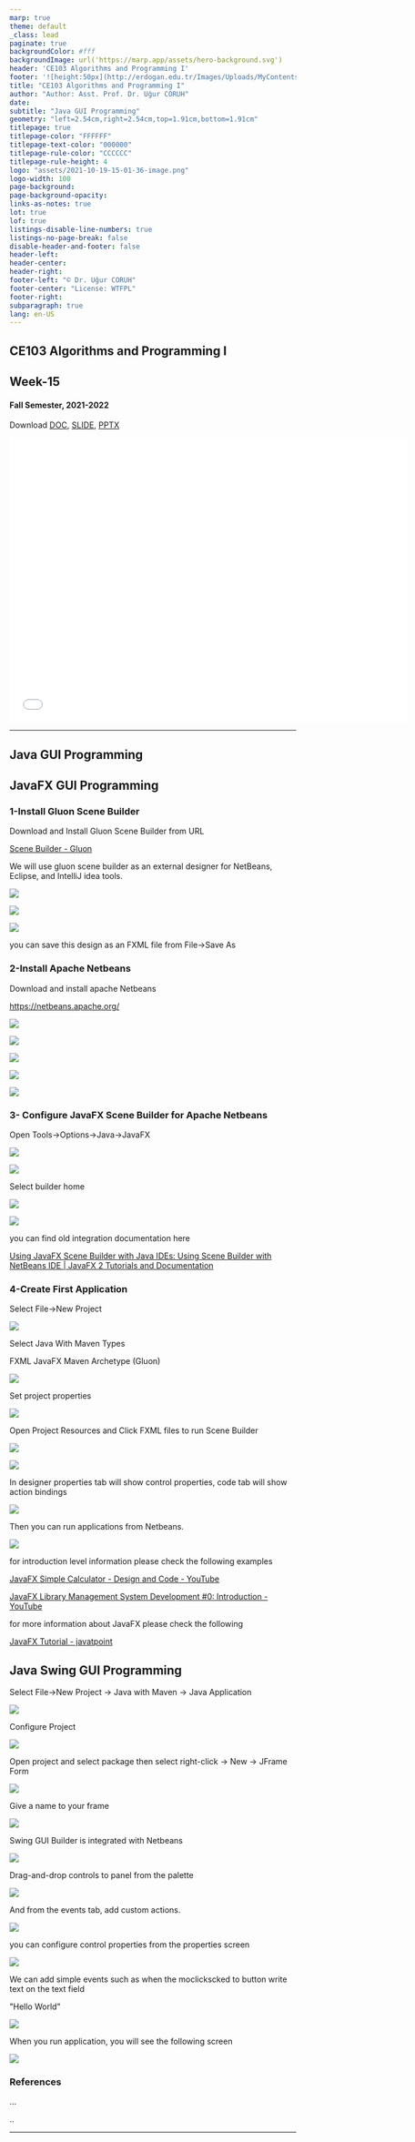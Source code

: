 ```yaml
---
marp: true
theme: default
_class: lead
paginate: true
backgroundColor: #fff
backgroundImage: url('https://marp.app/assets/hero-background.svg')
header: 'CE103 Algorithms and Programming I'
footer: '![height:50px](http://erdogan.edu.tr/Images/Uploads/MyContents/L_379-20170718142719217230.jpg) RTEU CE103 Week-15'
title: "CE103 Algorithms and Programming I"
author: "Author: Asst. Prof. Dr. Uğur CORUH"
date:
subtitle: "Java GUI Programming"
geometry: "left=2.54cm,right=2.54cm,top=1.91cm,bottom=1.91cm"
titlepage: true
titlepage-color: "FFFFFF"
titlepage-text-color: "000000"
titlepage-rule-color: "CCCCCC"
titlepage-rule-height: 4
logo: "assets/2021-10-19-15-01-36-image.png"
logo-width: 100 
page-background:
page-background-opacity:
links-as-notes: true
lot: true
lof: true
listings-disable-line-numbers: true
listings-no-page-break: false
disable-header-and-footer: false
header-left:
header-center:
header-right:
footer-left: "© Dr. Uğur CORUH"
footer-center: "License: WTFPL"
footer-right:
subparagraph: true
lang: en-US 
---
```


<!-- _backgroundColor: aquq -->

<!-- _color: orange -->

<!-- paginate: false -->

## CE103 Algorithms and Programming I

## Week-15

#### Fall Semester, 2021-2022

Download [DOC](ce103-week-15-java-gui.md_doc.pdf), [SLIDE](ce103-week-15-java-gui.md_slide.pdf), [PPTX](ce103-week-15-java-gui.md_slide.pptx)

<iframe width=700, height=500 frameBorder=0 src="../ce103-week-15-java-gui.md_slide.html"></iframe>

---

<!-- paginate: true -->

## Java GUI Programming

## JavaFX GUI Programming

### 1-Install Gluon Scene Builder

Download and Install Gluon Scene Builder from URL

[Scene Builder - Gluon](https://gluonhq.com/products/scene-builder/)

We will use gluon scene builder as an external designer for NetBeans, Eclipse, and IntelliJ idea tools.

![](assets/2022-01-11-01-01-20-image.png)

![](assets/2022-01-11-01-05-05-image.png)

![](assets/2022-01-11-01-05-35-image.png)

you can save this design as an FXML file from File->Save As

### 2-Install Apache Netbeans

Download and install apache Netbeans

https://netbeans.apache.org/

![](assets/2022-01-11-00-53-55-image.png)



![](assets/2022-01-11-01-19-20-image.png)

![](assets/2022-01-11-01-20-27-image.png)

![](assets/2022-01-11-01-20-44-image.png)

![](assets/2022-01-11-01-21-41-image.png)

### 3- Configure JavaFX Scene Builder for Apache Netbeans

Open Tools->Options->Java->JavaFX

![](assets/2022-01-11-01-32-07-image.png)

![](assets/2022-01-11-01-32-45-image.png)

Select builder home

![](assets/2022-01-11-01-35-48-image.png)



![](assets/2022-01-11-01-35-24-image.png)

you can find old integration documentation here

[Using JavaFX Scene Builder with Java IDEs: Using Scene Builder with NetBeans IDE | JavaFX 2 Tutorials and Documentation](https://docs.oracle.com/javafx/scenebuilder/1/use_java_ides/sb-with-nb.htm) 

### 4-Create First Application

Select File->New Project

![](assets/2022-01-11-01-36-58-image.png)

Select Java With Maven Types

FXML JavaFX Maven Archetype (Gluon)

![](assets/2022-01-11-01-37-56-image.png)

Set project properties

![](assets/2022-01-11-01-38-24-image.png)

Open Project Resources and Click FXML files to run Scene Builder

![](assets/2022-01-11-01-39-30-image.png)

![](assets/2022-01-11-01-40-34-image.png)

In designer properties tab will show control properties, code tab will show action bindings

![](assets/2022-01-11-01-42-14-image.png)

Then you can run applications from Netbeans.

![](assets/2022-01-11-01-45-21-image.png)

for introduction level information please check the following examples

[JavaFX Simple Calculator - Design and Code - YouTube](https://www.youtube.com/watch?v=oWk9fwRgV_k&ab_channel=qBit)

[JavaFX Library Management System Development #0: Introduction - YouTube](https://www.youtube.com/watch?v=9d3X8eBov1M&ab_channel=GenuineCoder)

for more information about JavaFX please check the following 

[JavaFX Tutorial - javatpoint](https://www.javatpoint.com/javafx-tutorial)



## Java Swing GUI Programming

Select File->New Project -> Java with Maven -> Java Application

![](assets/2022-01-11-01-57-55-image.png)

Configure Project

![](assets/2022-01-11-01-58-42-image.png)

Open project and select package then select right-click -> New -> JFrame Form



![](assets/2022-01-11-01-59-09-image.png)

Give a name to your frame

![](assets/2022-01-11-01-59-59-image.png)

Swing GUI Builder is integrated with Netbeans

![](assets/2022-01-11-02-00-41-image.png)

Drag-and-drop controls to panel from the palette 

![](assets/2022-01-11-02-01-30-image.png)

And from the events tab, add custom actions.



![](assets/2022-01-11-02-02-50-image.png)

you can configure control properties from the properties screen

![](assets/2022-01-11-02-03-19-image.png)

We can add simple events such as when the moclickscked to button write text on the text field

"Hello World"

![](assets/2022-01-11-02-04-14-image.png)

When you run application, you will see the following screen

![](assets/2022-01-11-02-05-25-image.png)

### References

...



..

---
